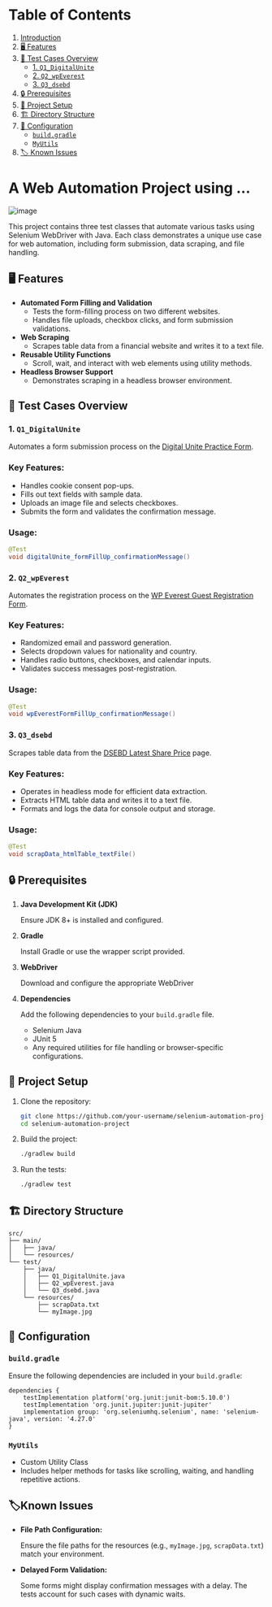 # Table of Contents

1. [Introduction](#a-web-automation-project-using)
2. [🖥️ Features](#️-features)
3. [🧪 Test Cases Overview](#-test-cases-overview)
   - [1. `Q1_DigitalUnite`](#1-q1_digitalunite)
   - [2. `Q2_wpEverest`](#2-q2_wpeverest)
   - [3. `Q3_dsebd`](#3-q3_dsebd)
4. [🔒 Prerequisites](#-prerequisites)
5. [🚀 Project Setup](#-project-setup)
6. [🏗️ Directory Structure](#️-directory-structure)
7. [🔨 Configuration](#-configuration)
   - [`build.gradle`](#buildgradle)
   - [`MyUtils`](#myutils)
8. [🏷️ Known Issues](#️known-issues)


# A Web Automation Project using ...

![image](https://github.com/user-attachments/assets/9fa0d164-de6d-4923-8b4b-73ce48a7f343)

This project contains three test classes that automate various tasks using Selenium WebDriver with Java. Each class demonstrates a unique use case for web automation, including form submission, data scraping, and file handling.

## 🖥️ Features

- **Automated Form Filling and Validation**
    - Tests the form-filling process on two different websites.
    - Handles file uploads, checkbox clicks, and form submission validations.
- **Web Scraping**
    - Scrapes table data from a financial website and writes it to a text file.
- **Reusable Utility Functions**
    - Scroll, wait, and interact with web elements using utility methods.
- **Headless Browser Support**
    - Demonstrates scraping in a headless browser environment.

## 🧪 Test Cases Overview

### 1. `Q1_DigitalUnite`

Automates a form submission process on the [Digital Unite Practice Form](https://www.digitalunite.com/practice-webform-learners).

### Key Features:

- Handles cookie consent pop-ups.
- Fills out text fields with sample data.
- Uploads an image file and selects checkboxes.
- Submits the form and validates the confirmation message.

### Usage:

```java
@Test
void digitalUnite_formFillUp_confirmationMessage()
```

### 2. `Q2_wpEverest`

Automates the registration process on the [WP Everest Guest Registration Form](https://demo.wpeverest.com/user-registration/guest-registration-form/).

### Key Features:

- Randomized email and password generation.
- Selects dropdown values for nationality and country.
- Handles radio buttons, checkboxes, and calendar inputs.
- Validates success messages post-registration.

### Usage:

```java
@Test
void wpEverestFormFillUp_confirmationMessage()

```

### 3. `Q3_dsebd`

Scrapes table data from the [DSEBD Latest Share Price](https://dsebd.org/latest_share_price_scroll_by_value.php) page.

### Key Features:

- Operates in headless mode for efficient data extraction.
- Extracts HTML table data and writes it to a text file.
- Formats and logs the data for console output and storage.

### Usage:

```java
@Test
void scrapData_htmlTable_textFile()

```

## 🔒 Prerequisites

1. **Java Development Kit (JDK)**
    
    Ensure JDK 8+ is installed and configured.
    
2. **Gradle**
    
    Install Gradle or use the wrapper script provided.
    
3. **WebDriver**
    
    Download and configure the appropriate WebDriver 
    
4. **Dependencies**
    
    Add the following dependencies to your `build.gradle` file.
    
    - Selenium Java
    - JUnit 5
    - Any required utilities for file handling or browser-specific configurations.

## 🚀 Project Setup

1. Clone the repository:
    
    ```bash
    git clone https://github.com/your-username/selenium-automation-project.git
    cd selenium-automation-project
    ```
    
2. Build the project:
    
    ```bash
    ./gradlew build
    
    ```
    
3. Run the tests:
    
    ```bash
    ./gradlew test
    
    ```
    

## 🏗️ Directory Structure

```
src/
├── main/
│   ├── java/
│   └── resources/
└── test/
    ├── java/
    │   ├── Q1_DigitalUnite.java
    │   ├── Q2_wpEverest.java
    │   └── Q3_dsebd.java
    └── resources/
        ├── scrapData.txt
        └── myImage.jpg

```

## 🔨 Configuration

### `build.gradle`

Ensure the following dependencies are included in your `build.gradle`:

```
dependencies {
    testImplementation platform('org.junit:junit-bom:5.10.0')
    testImplementation 'org.junit.jupiter:junit-jupiter'
    implementation group: 'org.seleniumhq.selenium', name: 'selenium-java', version: '4.27.0'
}
```

### `MyUtils`

- Custom Utility Class
- Includes helper methods for tasks like scrolling, waiting, and handling repetitive actions.

## 🏷️Known Issues

- **File Path Configuration:**
    
    Ensure the file paths for the resources (e.g., `myImage.jpg`, `scrapData.txt`) match your environment.
    
- **Delayed Form Validation:**
    
    Some forms might display confirmation messages with a delay. The tests account for such cases with dynamic waits.

